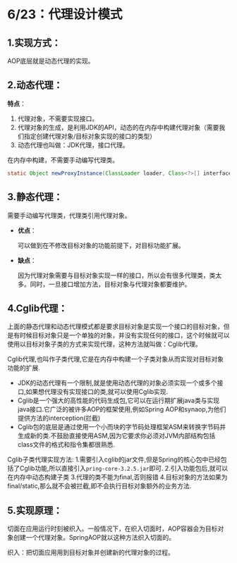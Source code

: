 # 6/23：代理设计模式

## 1.实现方式：

AOP底层就是动态代理的实现。

## 2.动态代理：

**特点**：

1. 代理对象，不需要实现接口。
2. 代理对象的生成，是利用JDK的API，动态的在内存中构建代理对象（需要我们指定创建代理对象/目标对象实现的接口的类型）
3. 动态代理也叫做：JDK代理，接口代理。

在内存中构建，不需要手动编写代理类。

```java
static Object newProxyInstance(ClassLoader loader, Class<?>[] interfaces,InvocationHandler h )
```

## 3.静态代理：

需要手动编写代理类，代理类引用代理对象。

- **优点**：

  可以做到在不修改目标对象的功能前提下，对目标功能扩展。

- **缺点**：

  因为代理对象需要与目标对象实现一样的接口，所以会有很多代理类，类太多。同时，一旦接口增加方法，目标对象与代理对象都要维护。

## 4.Cglib代理：

上面的静态代理和动态代理模式都是要求目标对象是实现一个接口的目标对象，但是有时候目标对象只是一个单独的对象，并没有实现任何的接口，这个时候就可以使用以目标对象子类的方式来实现代理，这种方法就叫做：Cglib代理。

Cglib代理,也叫作子类代理,它是在内存中构建一个子类对象从而实现对目标对象功能的扩展.

- JDK的动态代理有一个限制,就是使用动态代理的对象必须实现一个或多个接口,如果想代理没有实现接口的类,就可以使用Cglib实现.
- Cglib是一个强大的高性能的代码生成包,它可以在运行期扩展java类与实现java接口.它广泛的被许多AOP的框架使用,例如Spring AOP和synaop,为他们提供方法的interception(拦截)
- Cglib包的底层是通过使用一个小而块的字节码处理框架ASM来转换字节码并生成新的类.不鼓励直接使用ASM,因为它要求你必须对JVM内部结构包括class文件的格式和指令集都很熟悉.

Cglib子类代理实现方法:
1.需要引入cglib的jar文件,但是Spring的核心包中已经包括了Cglib功能,所以直接引入`pring-core-3.2.5.jar`即可.
2.引入功能包后,就可以在内存中动态构建子类
3.代理的类不能为final,否则报错
4.目标对象的方法如果为final/static,那么就不会被拦截,即不会执行目标对象额外的业务方法.

## 5.实现原理：

切面在应用运行时刻被织入。一般情况下，在织入切面时，AOP容器会为目标对象创建一个代理对象。SpringAOP就以这种方法织入切面的。

织入：把切面应用用到目标对象并创建新的代理对象的过程。





